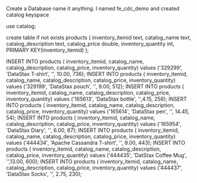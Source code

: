 Create a Database name it anything. I named fe_cdc_demo and created catalog keyspace


use catalog;

create table if not exists products (
	inventory_itemid text,
    catalog_name text,
    catalog_description text,
    catalog_price double,
    inventory_quantity int,
    PRIMARY KEY(inventory_itemid)
);

INSERT INTO products ( inventory_itemid, catalog_name, catalog_description, catalog_price, inventory_quantity) values ('329299', 'DataStax T-shirt', '', 10.00, 736);
INSERT INTO products ( inventory_itemid, catalog_name, catalog_description, catalog_price, inventory_quantity) values ('329199', 'DataStax pouch', '', 9.00, 512);
INSERT INTO products ( inventory_itemid, catalog_name, catalog_description, catalog_price, inventory_quantity) values ('165613', 'DataStax bottle', '',4.15, 256);
INSERT INTO products ( inventory_itemid, catalog_name, catalog_description, catalog_price, inventory_quantity) values ('165614', 'DataStax pen', '', 14.45, 54);
INSERT INTO products ( inventory_itemid, catalog_name, catalog_description, catalog_price, inventory_quantity) values ('165954', 'DataStax Diary', '', 6.00, 87);
INSERT INTO products ( inventory_itemid, catalog_name, catalog_description, catalog_price, inventory_quantity) values ('444434', 'Apache Cassandra T-shirt', '', 9.00, 443);
INSERT INTO products ( inventory_itemid, catalog_name, catalog_description, catalog_price, inventory_quantity) values ('444435',  'DatStax Coffee Mug', '',13.00, 600);
INSERT INTO products ( inventory_itemid, catalog_name, catalog_description, catalog_price, inventory_quantity) values ('444437', 'DataStax Socks', '', 2.75, 230);
